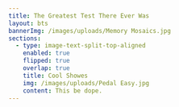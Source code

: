 ```yaml
---
title: The Greatest Test There Ever Was
layout: bts
bannerImg: /images/uploads/Memory Mosaics.jpg
sections:
  - type: image-text-split-top-aligned
    enabled: true
    flipped: true
    overlap: true
    title: Cool Showes
    img: /images/uploads/Pedal Easy.jpg
    content: This be dope.
---
```

